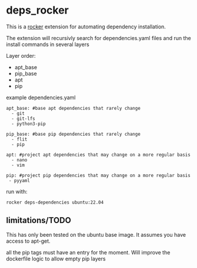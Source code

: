 # deps_rocker

This is a [rocker](https://github.com/tfoote/rocker) extension for automating dependency installation.


The extension will recursivly search for dependencies.yaml files and run the install commands in several layers

Layer order:

- apt_base
- pip_base
- apt
- pip

example dependencies.yaml

```
apt_base: #base apt dependencies that rarely change
  - git
  - git-lfs
  - python3-pip

pip_base: #base pip dependencies that rarely change
  - flit
  - pip

apt: #project apt dependencies that may change on a more regular basis
  - nano
  - vim

pip: #project pip dependencies that may change on a more regular basis
 - pyyaml

```

run with:

```
rocker deps-dependencies ubuntu:22.04
```

## limitations/TODO

This has only been tested on the ubuntu base image. It assumes you have access to apt-get.

all the pip tags must have an entry for the moment.  Will improve the dockerfile logic to allow empty pip layers


